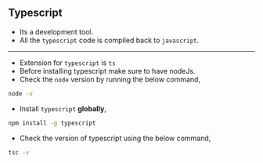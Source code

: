 ## Typescript

- Its a development tool.
- All the `typescript` code is compiled back to `javascript`.

---

- Extension for `typescript` is `ts`
- Before installing typescript make sure to have nodeJs.
- Check the `node` version by running the below command,

```bash
node -v
```

- Install `typescript` **globally**,

```bash
npm install -g typescript
```

- Check the version of typescript using the below command,

```bash
tsc -v
```

